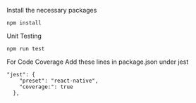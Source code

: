Install the necessary packages 
```
npm install 
```
Unit Testing 
```
npm run test
```
For Code Coverage Add these lines in package.json under jest 
```
"jest": {
    "preset": "react-native",
    "coverage:": true
  },

```
  
